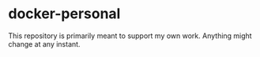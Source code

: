 # docker-personal
This repository is primarily meant to support my own work. Anything
might change at any instant.
